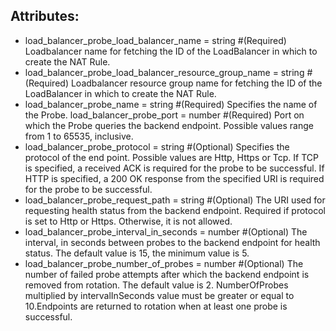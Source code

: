 ## Attributes:
- load_balancer_probe_load_balancer_name                = string #(Required) Loadbalancer name for fetching the ID of the LoadBalancer in which to create the NAT Rule.
- load_balancer_probe_load_balancer_resource_group_name = string #(Required) Loadbalancer resource group name for fetching the ID of the LoadBalancer in which to create the NAT Rule.
- load_balancer_probe_name                              = string #(Required) Specifies the name of the Probe. load_balancer_probe_port                              = number #(Required) Port on which the Probe queries the backend endpoint. Possible values range from 1 to 65535, inclusive.
- load_balancer_probe_protocol                          = string #(Optional) Specifies the protocol of the end point. Possible values are Http, Https or Tcp. If TCP is specified, a received ACK is required for the probe to be successful. If HTTP is specified, a 200 OK response from the specified URI is required for the probe to be successful.
- load_balancer_probe_request_path                      = string #(Optional) The URI used for requesting health status from the backend endpoint. Required if protocol is set to Http or Https. Otherwise, it is not allowed.
- load_balancer_probe_interval_in_seconds               = number #(Optional) The interval, in seconds between probes to the backend endpoint for health status. The default value is 15, the minimum value is 5.
- load_balancer_probe_number_of_probes                  = number #(Optional) The number of failed probe attempts after which the backend endpoint is removed from rotation. The default value is 2. NumberOfProbes multiplied by intervalInSeconds value must be greater or equal to 10.Endpoints are returned to rotation when at least one probe is successful.
